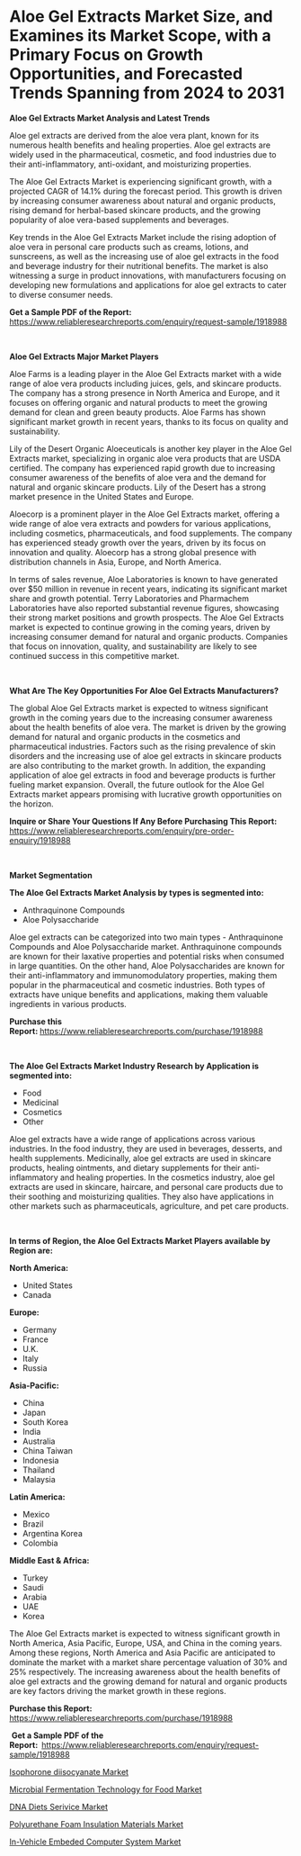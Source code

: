 <p><h1>Aloe Gel Extracts Market Size, and Examines its Market Scope, with a Primary Focus on Growth Opportunities, and Forecasted Trends Spanning from 2024 to 2031</h1></p><p><strong>Aloe Gel Extracts Market Analysis and Latest Trends</strong></p>
<p><p>Aloe gel extracts are derived from the aloe vera plant, known for its numerous health benefits and healing properties. Aloe gel extracts are widely used in the pharmaceutical, cosmetic, and food industries due to their anti-inflammatory, anti-oxidant, and moisturizing properties.</p><p>The Aloe Gel Extracts Market is experiencing significant growth, with a projected CAGR of 14.1% during the forecast period. This growth is driven by increasing consumer awareness about natural and organic products, rising demand for herbal-based skincare products, and the growing popularity of aloe vera-based supplements and beverages.</p><p>Key trends in the Aloe Gel Extracts Market include the rising adoption of aloe vera in personal care products such as creams, lotions, and sunscreens, as well as the increasing use of aloe gel extracts in the food and beverage industry for their nutritional benefits. The market is also witnessing a surge in product innovations, with manufacturers focusing on developing new formulations and applications for aloe gel extracts to cater to diverse consumer needs.</p></p>
<p><strong>Get a Sample PDF of the Report:&nbsp;</strong> <a href="https://www.reliableresearchreports.com/enquiry/request-sample/1918988">https://www.reliableresearchreports.com/enquiry/request-sample/1918988</a></p>
<p>&nbsp;</p>
<p><strong>Aloe Gel Extracts Major Market Players</strong></p>
<p><p>Aloe Farms is a leading player in the Aloe Gel Extracts market with a wide range of aloe vera products including juices, gels, and skincare products. The company has a strong presence in North America and Europe, and it focuses on offering organic and natural products to meet the growing demand for clean and green beauty products. Aloe Farms has shown significant market growth in recent years, thanks to its focus on quality and sustainability.</p><p>Lily of the Desert Organic Aloeceuticals is another key player in the Aloe Gel Extracts market, specializing in organic aloe vera products that are USDA certified. The company has experienced rapid growth due to increasing consumer awareness of the benefits of aloe vera and the demand for natural and organic skincare products. Lily of the Desert has a strong market presence in the United States and Europe.</p><p>Aloecorp is a prominent player in the Aloe Gel Extracts market, offering a wide range of aloe vera extracts and powders for various applications, including cosmetics, pharmaceuticals, and food supplements. The company has experienced steady growth over the years, driven by its focus on innovation and quality. Aloecorp has a strong global presence with distribution channels in Asia, Europe, and North America.</p><p>In terms of sales revenue, Aloe Laboratories is known to have generated over $50 million in revenue in recent years, indicating its significant market share and growth potential. Terry Laboratories and Pharmachem Laboratories have also reported substantial revenue figures, showcasing their strong market positions and growth prospects. The Aloe Gel Extracts market is expected to continue growing in the coming years, driven by increasing consumer demand for natural and organic products. Companies that focus on innovation, quality, and sustainability are likely to see continued success in this competitive market.</p></p>
<p>&nbsp;</p>
<p><strong>What Are The Key Opportunities For Aloe Gel Extracts Manufacturers?</strong></p>
<p><p>The global Aloe Gel Extracts market is expected to witness significant growth in the coming years due to the increasing consumer awareness about the health benefits of aloe vera. The market is driven by the growing demand for natural and organic products in the cosmetics and pharmaceutical industries. Factors such as the rising prevalence of skin disorders and the increasing use of aloe gel extracts in skincare products are also contributing to the market growth. In addition, the expanding application of aloe gel extracts in food and beverage products is further fueling market expansion. Overall, the future outlook for the Aloe Gel Extracts market appears promising with lucrative growth opportunities on the horizon.</p></p>
<p><strong>Inquire or Share Your Questions If Any Before Purchasing This Report:</strong> <a href="https://www.reliableresearchreports.com/enquiry/pre-order-enquiry/1918988">https://www.reliableresearchreports.com/enquiry/pre-order-enquiry/1918988</a></p>
<p>&nbsp;</p>
<p><strong>Market Segmentation</strong></p>
<p><strong>The Aloe Gel Extracts Market Analysis by types is segmented into:</strong></p>
<p><ul><li>Anthraquinone Compounds</li><li>Aloe Polysaccharide</li></ul></p>
<p><p>Aloe gel extracts can be categorized into two main types - Anthraquinone Compounds and Aloe Polysaccharide market. Anthraquinone compounds are known for their laxative properties and potential risks when consumed in large quantities. On the other hand, Aloe Polysaccharides are known for their anti-inflammatory and immunomodulatory properties, making them popular in the pharmaceutical and cosmetic industries. Both types of extracts have unique benefits and applications, making them valuable ingredients in various products.</p></p>
<p><strong>Purchase this Report:&nbsp;</strong><a href="https://www.reliableresearchreports.com/purchase/1918988">https://www.reliableresearchreports.com/purchase/1918988</a></p>
<p>&nbsp;</p>
<p><strong>The Aloe Gel Extracts Market Industry Research by Application is segmented into:</strong></p>
<p><ul><li>Food</li><li>Medicinal</li><li>Cosmetics</li><li>Other</li></ul></p>
<p><p>Aloe gel extracts have a wide range of applications across various industries. In the food industry, they are used in beverages, desserts, and health supplements. Medicinally, aloe gel extracts are used in skincare products, healing ointments, and dietary supplements for their anti-inflammatory and healing properties. In the cosmetics industry, aloe gel extracts are used in skincare, haircare, and personal care products due to their soothing and moisturizing qualities. They also have applications in other markets such as pharmaceuticals, agriculture, and pet care products.</p></p>
<p>&nbsp;</p>
<p><strong>In terms of Region, the Aloe Gel Extracts Market Players available by Region are:</strong></p>
<p>
    <p> <strong> North America: </strong>
        <ul>
            <li>United States</li>
            <li>Canada</li>
        </ul>
        </p> 
    <p> <strong> Europe: </strong>
        <ul>
            <li>Germany</li>
            <li>France</li>
            <li>U.K.</li>
            <li>Italy</li>
            <li>Russia</li>
        </ul>
        </p> 
    <p> <strong> Asia-Pacific: </strong>
        <ul>
            <li>China</li>
            <li>Japan</li>
            <li>South Korea</li>
            <li>India</li>
            <li>Australia</li>
            <li>China Taiwan</li>
            <li>Indonesia</li>
            <li>Thailand</li>
            <li>Malaysia</li>
        </ul>
        </p> 
    <p> <strong> Latin America: </strong>
        <ul>
            <li>Mexico</li>
            <li>Brazil</li>
            <li>Argentina Korea</li>
            <li>Colombia</li>
        </ul>
        </p> 
    <p> <strong> Middle East & Africa: </strong>
        <ul>
            <li>Turkey</li>
            <li>Saudi</li>
            <li>Arabia</li>
            <li>UAE</li>
            <li>Korea</li>
        </ul>
    </p>
    </p>
<p><p>The Aloe Gel Extracts market is expected to witness significant growth in North America, Asia Pacific, Europe, USA, and China in the coming years. Among these regions, North America and Asia Pacific are anticipated to dominate the market with a market share percentage valuation of 30% and 25% respectively. The increasing awareness about the health benefits of aloe gel extracts and the growing demand for natural and organic products are key factors driving the market growth in these regions.</p></p>
<p><strong>Purchase this Report: </strong><a href="https://www.reliableresearchreports.com/purchase/1918988">https://www.reliableresearchreports.com/purchase/1918988</a></p>
<p>&nbsp;<strong>Get a Sample PDF of the Report:&nbsp;&nbsp;</strong><a href="https://www.reliableresearchreports.com/enquiry/request-sample/1918988">https://www.reliableresearchreports.com/enquiry/request-sample/1918988</a></p>
<p><strong></strong></p>
<p><p><a href="https://view.publitas.com/reportprime-1/isophorone-diisocyanate-market-with-the-goal-of-estimating-the-market-size-and-future-growth-potential-of-various-market-segments-based-on-component-applications-end-user-and-region/">Isophorone diisocyanate Market</a></p><p><a href="https://noble-drawer-34c.notion.site/Microbial-Fermentation-Technology-for-Food-Market-Research-Report-Provides-Critical-Insights-that-ca-cfd92ec471a94044b99c9f18283660db">Microbial Fermentation Technology for Food Market</a></p><p><a href="https://three-jumbo-f6d.notion.site/DNA-Diets-Serivice-Market-Centers-on-Aspects-such-as-Market-Growth-Market-Share-Market-Opportunity-ae98b42d372248efab296194f7b5c98c">DNA Diets Serivice Market</a></p><p><a href="https://view.publitas.com/reportprime-1/polyurethane-foam-insulation-materials-market-growth-market-trends-covid-19-impact-and-forecasts-for-period-from-2024-2031/">Polyurethane Foam Insulation Materials Market</a></p><p><a href="https://iodized-pantydraco-05c.notion.site/In-Vehicle-Embeded-Computer-System-Market-Research-Report-Reveals-The-Latest-Trends-And-Opportunitie-712207eb1562437895ef3ee578bfa6fb">In-Vehicle Embeded Computer System Market</a></p></p>